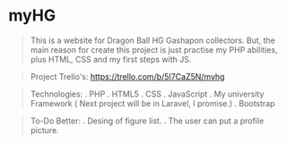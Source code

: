 # myHG

> This is a website for Dragon Ball HG Gashapon collectors. But, the main reason for create this project is just practise my PHP abilities, plus HTML, CSS and my first steps with JS.

> Project Trello's: https://trello.com/b/5I7CaZ5N/myhg

> Technologies:
    . PHP
    . HTML5
    . CSS
    . JavaScript
    . My university Framework ( Next project will be in Laravel, I promise.)
    . Bootstrap
    
> To-Do Better:
    . Desing of figure list.
    . The user can put a profile picture.
